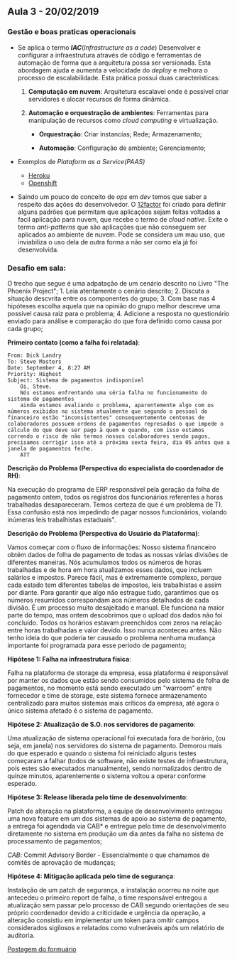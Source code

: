 ## Aula 3 - 20/02/2019

### Gestão e boas praticas operacionais

-   Se aplica o termo **_IAC_**(_Infrastructure as a code_)
    Desenvolver e configurar a infraestrutura através de código e ferramentas de automação de forma que a arquitetura possa ser versionada.
    Esta abordagem ajuda e aumenta a velocidade do _deploy_ e melhora o processo de escalabilidade. Esta prática possui duas caracteristicas: 

    1.  **Computação em nuvem**: Arquitetura escalavel onde é possível criar servidores e alocar recursos de forma dinâmica.

    2.  **Automação e orquestração de ambientes**: Ferramentas para manipulação de recursos como _cloud computing_ e virtualização.

        -   **Orquestração**: 
                Criar instancias;
                Rede;
                Armazenamento; 

        -   **Automação**:
                Configuração de ambiente;
                Gerenciamento;

-   Exemplos de _Plataform as a Service(PAAS)_
    -   [Heroku](https://signup.heroku.com/?c=70130000000NcJNAA0)
    -   [Openshift](https://www.openshift.com/)

-   Saindo um pouco do conceito de _ops_ em _dev_ temos que saber a respeito das ações do desenvolvedor. O [12factor](https://12factor.net/) foi criado para definir alguns padrões que permitam que aplicações sejam feitas voltadas a facil aplicação para nuvem, que recebe o termo de _cloud native_.
Exite o termo _anti-patterns_ que são aplicações que não conseguem ser aplicados ao ambiente de nuvem. Pode se considera um mau uso, que inviabiliza o uso dela de outra forma a não ser como ela já foi desenvolvida.

### Desafio em sala:

O trecho que segue é uma adpatação de um cenário descrito no Livro "The Phoenix Project";
    1.  Leia atentamente o cenário descrito;
    2.  Discuta a situação descvrita entre os componentes do grupo;
    3.  Com base nas 4 hipóteses escolha aquela que na opinião do grupo melhor descreve       uma possível causa raiz para o problema;
    4.  Adicione a resposta no questionário enviado para análise e comparação do que        fora definido como causa por cada grupo;

**Primeiro contato (como a falha foi relatada)**:
    
    From: Dick Landry 
    To: Steve Masters
    Date: September 4, 8:27 AM
    Priority: Highest
    Subject: Sistema de pagamentos indisponível
        Oi, Steve.
        Nós estamos enfrentando uma séria falha no funcionamento do sistema de pagamentos
        ainda estamos avaliando o problema, aparentemente algo com os números exibidos no sistema atualmente que segundo o pessoal do financeiro estão "inconsistentes" consequentemente centenas de colaboradores possuem ordens de pagamentos represadas o que impede o cálculo do que deve ser pago à quem e quando, com isso estamos correndo o risco de não termos nossos colaboradores sendo pagos, precisamos corrigir isso até a próxima sexta feira, dia 05 antes que a janela de pagamentos feche.
        ATT

**Descrição do Problema (Perspectiva do especialista do coordenador de RH)**:

Na execução do programa de ERP responsável pela geração da folha de pagamento ontem, todos os registros dos funcionários referentes a horas trabalhadas desapareceram. Temos certeza de que é um problema de TI. Essa confusão está nos impedindo de pagar nossos funcionários, violando inúmeras leis trabalhistas estaduais".
    
**Descrição do Problema (Perspectiva do Usuário da Plataforma)**:

Vamos começar com o fluxo de informações:
Nosso sistema financeiro obtém dados de folha de pagamento de todas as nossas várias divisões de diferentes maneiras. Nós acumulamos todos os números de horas trabalhadas e de hora em hora atualizamos esses dados, que incluem salários e impostos. Parece fácil, mas é extremamente complexo, porque cada estado tem diferentes tabelas de impostos, leis trabalhistas e assim por diante.
Para garantir que algo não estrague tudo, garantimos que os números resumidos correspondam aos números detalhados de cada divisão.
É um processo muito desajeitado e manual. Ele funciona na maior parte do tempo, mas ontem descobrimos que o upload dos dados não foi concluído. Todos os horários estavam preenchidos com zeros na relação entre horas trabalhadas e valor devido.
Isso nunca aconteceu antes. Não tenho ideia do que poderia ter causado o problema nenhuma mudança importante foi programada para esse período de pagamento;

**Hipótese 1: Falha na infraestrutura física**:

Falha na plataforma de storage da empresa, essa plataforma é responsável por manter os dados que estão sendo consumidos pelo sistema de folha de pagamentos, no momento está sendo executado um "warroom" entre fornecedor e time de storage, este sistema fornece armazenamento centralizado para muitos sistemas mais críticos da empresa, até agora o único sistema afetado é o sistema de pagamento.

**Hipótese 2: Atualização de S.O. nos servidores de pagamento**:

Uma atualização de sistema operacional foi executada fora de horário, (ou seja, em janela) nos servidores do sistema de pagamento. Demorou mais do que esperado e quando o sistema foi reiniciado alguns testes começaram a falhar (todos de software, não existe testes de infraestrutura, pois estes são executados manualmente), sendo normalizados dentro de quinze minutos, aparentemente o sistema voltou a operar conforme esperado.

**Hipótese 3: Release liberada pelo time de desenvolvimento**:

Patch de alteração na plataforma, a equipe de desenvolvimento entregou uma nova feature em
um dos sistemas de apoio ao sistema de pagamento, a entrega foi agendada via CAB* e entregue
pelo time de desenvolvimento diretamente no sistema em produção um dia antes da falha no
sistema de processamento de pagamentos;

_CAB_: Commit Advisory Border - Essencialmente o que chamamos de comitês de aprovação de mudanças;

**Hipótese 4: Mitigação aplicada pelo time de segurança**:

Instalação de um patch de segurança, a instalação ocorreu na noite que antecedeu o primeiro report de falha, o time responsável entregou a atualização sem passar pelo processo de CAB segundo orientações de seu próprio coordenador devido a criticidade e urgência da operação, a alteração consistiu em implementar um token para omitir campos considerados sigilosos e relatados como vulneráveis após um relatório de auditoria.

[Postagem do formuário](https://pt.surveymonkey.com/r/J283Q78) 